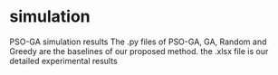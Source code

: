 # simulation
PSO-GA simulation results
The .py files of PSO-GA, GA, Random and Greedy are the baselines of our proposed method.
the .xlsx file is our detailed experimental results
